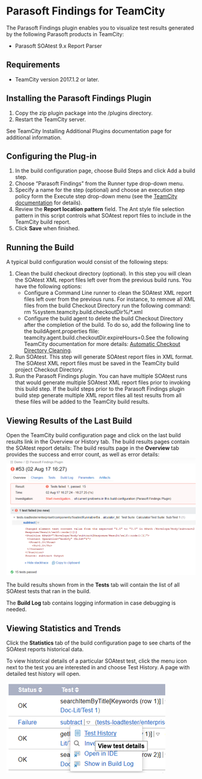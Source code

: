 # Parasoft Findings for TeamCity

The Parasoft Findings plugin enables you to visualize test results generated by the following Parasoft products in TeamCity:
* Parasoft SOAtest 9.x Report Parser

## Requirements

* TeamCity version 2017.1.2 or later.

## Installing the Parasoft Findings Plugin
1. Copy the zip plugin package into the <TeamCity Data Directory>/plugins directory.
2. Restart the TeamCity server.

See TeamCity Installing Additional Plugins documentation page for additional information.

## Configuring the Plug-in

1. In the build configuration page, choose Build Steps and click Add a build step. 
2. Choose “Parasoft Findings” from the Runner type drop-down menu.
3. Specify a name for the step (optional) and choose an execution step policy form the Execute step drop-down menu (see the [TeamCity documentation](https://confluence.jetbrains.com/display/TCD10/Configuring+Build+Steps) for details).
4. Review the **Report location pattern** field. The Ant style file selection pattern in this script controls what SOAtest report files to include in the TeamCity build report.
5. Click **Save** when finished.
 
## Running the Build

A typical build configuration would consist of the following steps:
1. Clean the build checkout directory (optional). In this step you will clean the SOAtest XML report files left over from the previous build runs. You have the following options:
    - Configure a Command Line runner to clean the SOAtest XML report files left over from the previous runs. For instance, to remove all XML files from the build Checkout Directory run the following command: rm %system.teamcity.build.checkoutDir%/*.xml
    - Configure the build agent to delete the build Checkout Directory after the completion of the build. To do so, add the following line to the buildAgent.properties flile: teamcity.agent.build.checkoutDir.expireHours=0.See the following TeamCity documentation for more details: [Automatic Checkout Directory Cleaning](https://confluence.jetbrains.com/display/TCD10/Build+Checkout+Directory#BuildCheckoutDirectory-AutomaticCheckoutDirectoryCleaning).
2. Run SOAtest. This step will generate SOAtest report files in XML format. The SOAtest XML report files must be saved in the TeamCity build project Checkout Directory.
3. Run the Parasoft Findings plugin. You can have multiple SOAtest runs that would generate multiple SOAtest XML report files prior to invoking this build step. If the build steps prior to the Parasoft Findings plugin build step generate multiple XML report files all test results from all these files will be added to the TeamCity build results.

## Viewing Results of the Last Build

Open the TeamCity build configuration page and click on the last build results link in the Overview or History tab. The build results pages contain the SOAtest report details:
The build results page in the **Overview** tab provides the success and error count, as well as error details:
![Report Details](images/reportDetails.png)

The build results shown from in the **Tests** tab will contain the list of all SOAtest tests that ran in the build.

The **Build Log** tab contains logging information in case debugging is needed.


## Viewing Statistics and Trends

Click the **Statistics** tab of the build configuration page to see charts of the SOAtest reports historical data.

To view historical details of a particular SOAtest test, click the menu icon next to the test you are interested in and choose Test History. A page with detailed test history will open.

![View Test History](images/testHistory.png)
